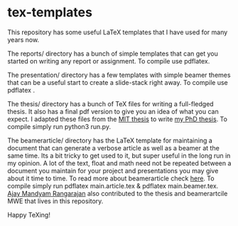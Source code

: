 # tex-templates
This repository has some useful LaTeX templates that I have used for many years now. 

  The reports/ directory has a bunch of simple templates that can get you started on writing any report or assignment. To compile use pdflatex. 
  
  The presentation/ directory has a few templates with simple beamer themes that can be a useful start to create a slide-stack right away. To compile use pdflatex
  .
  
  The thesis/ directory has a bunch of TeX files for writing a full-fledged thesis. It also has a final pdf version to give you an idea of what you can expect. I adapted these files from the [MIT thesis](https://web.mit.edu/thesis/tex/) to write [my PhD thesis](https://publications.rwth-aachen.de/record/775112). To compile simply run python3 run.py.

The beamerarticle/ directory has the LaTeX template for maintaining a document that can generate a verbose article as well as a beamer at the same time. Its a bit tricky to get used to it, but super useful in the long run in my opinion. A lot of the text, float and math need not be repeated between a document you maintain for your project and presentations you may give about it time to time.  To read more about beamerarticle check [here](http://tug.ctan.org/macros/latex/contrib/beamer/doc/beameruserguide.pdf). To compile simply run pdflatex main.article.tex & pdflatex main.beamer.tex. [Ajay Mandyam Rangarajan](https://www.aices.rwth-aachen.de/en/people/rangarajan) also contributed to the thesis and beamerartcile MWE that lives in this repository.

Happy TeXing!
